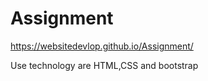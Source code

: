 # Assignment
https://websitedevlop.github.io/Assignment/

Use technology are HTML,CSS and bootstrap
